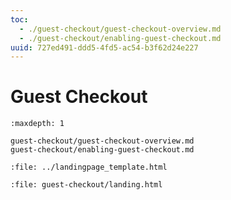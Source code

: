 ```yaml
---
toc:
  - ./guest-checkout/guest-checkout-overview.md
  - ./guest-checkout/enabling-guest-checkout.md
uuid: 727ed491-ddd5-4fd5-ac54-b3f62d24e227
---
```

# Guest Checkout

```{toctree}
:maxdepth: 1

guest-checkout/guest-checkout-overview.md
guest-checkout/enabling-guest-checkout.md
```

```{raw} html
:file: ../landingpage_template.html
```

```{raw} html
:file: guest-checkout/landing.html
```
